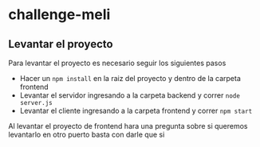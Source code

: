 # challenge-meli

## Levantar el proyecto
Para levantar el proyecto es necesario seguir los siguientes pasos

- Hacer un `npm install` en la raiz del proyecto y dentro de la carpeta frontend
- Levantar el servidor ingresando a la carpeta backend y correr `node server.js`
- Levantar el cliente ingresando a la carpeta frontend y correr `npm start`

Al levantar el proyecto de frontend hara una pregunta sobre si queremos levantarlo en otro puerto basta con darle que si
